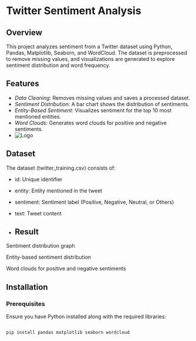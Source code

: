 # Twitter Sentiment Analysis


## Overview  


This project analyzes sentiment from a Twitter dataset using Python, Pandas, Matplotlib, Seaborn, and WordCloud. The dataset is preprocessed to remove missing values, and visualizations are generated to explore sentiment distribution and word frequency.  

## Features  


- *Data Cleaning:* Removes missing values and saves a processed dataset.
- *Sentiment Distribution:* A bar chart shows the distribution of sentiments.
- *Entity-Based Sentiment:* Visualizes sentiment for the top 10 most mentioned entities.
- *Word Clouds:* Generates word clouds for positive and negative sentiments.
- ![Logo](https://github.com/Srilaxmi984/PRODIGY_DS_04/blob/main/"C:\Users\srila\OneDrive\Desktop\PROJECTS\PRODIGY_DS_01\Figure_1.png")

## Dataset  


The dataset (twitter_training.csv) consists of:  

- id: Unique identifier
- entity: Entity mentioned in the tweet
- sentiment: Sentiment label (Positive, Negative, Neutral, or Others)
- text: Tweet content


- ## Result

Sentiment distribution graph

Entity-based sentiment distribution

Word clouds for positive and negative sentiments


## Installation  
### Prerequisites  
Ensure you have Python installed along with the required libraries: 

```bash

pip install pandas matplotlib seaborn wordcloud

